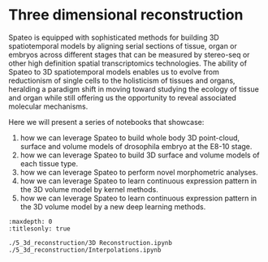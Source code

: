 # Three dimensional reconstruction

Spateo is equipped with sophisticated methods for building 3D spatiotemporal models by aligning serial sections of
tissue, organ or embryos across different stages that can be measured by stereo-seq or other high definition spatial
transcriptomics technologies. The ability of Spateo to 3D spatiotemporal models enables us to evolve from reductionism
of single cells to the holisticism of tissues and organs, heralding a paradigm shift in moving toward studying the
ecology of tissue and organ while still offering us the opportunity to reveal associated molecular mechanisms.

Here we will present a series of notebooks that showcase:

1. how we can leverage Spateo to build whole body 3D point-cloud, surface and volume models of drosophila embryo at the E8-10 stage.
2. how we can leverage Spateo to build 3D surface and volume models of each tissue type.
3. how we can leverage Spateo to perform novel morphometric analyses.
4. how we can leverage Spateo to learn continuous expression pattern in the 3D volume model by kernel methods.
5. how we can leverage Spateo to learn continuous expression pattern in the 3D volume model by a new deep learning methods.

```{toctree}
:maxdepth: 0
:titlesonly: true

./5_3d_reconstruction/3D Reconstruction.ipynb
./5_3d_reconstruction/Interpolations.ipynb
```